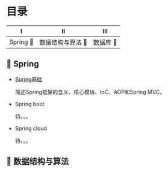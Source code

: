 # 目录

| Ⅰ |     Ⅱ | Ⅲ |
| :---: | :---: | :---: |
| Spring 🌳  | 数据结构与算法 📝  | 数据库 💾  |

## 🌳 Spring

* [Spring基础](https://lichen201531060.gitbook.io/demo/~/edit/drafts/-LR4fXo_0r7optiqPxeX/spring-ji-chu)

  简述Spring框架的含义、核心模块、IoC、AOP和Spring MVC。

* Spring boot

  待。。。

* Spring cloud

  待。。。

## 💾 数据结构与算法



